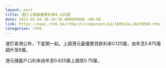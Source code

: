 ```yaml
---
layout: post
title: 渣打上調最優惠利率0.125厘
date: 2023-05-04 16:19:30.000000000 +08:00
link: https://news.rthk.hk/rthk/ch/component/k2/1699154-20230504.htm
categories: rthk
---
```


渣打香港公布，下星期一起，上調港元最優惠貸款利率0.125厘，由年息5.875厘調升至6厘。

港元儲蓄戶口利率由年息0.625厘上調至0.75厘。

